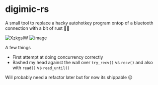 # digimic-rs

A small tool to replace a hacky autohotkey program ontop of a bluetooth connection with a bit of rust 🚀🔥


![XzkgslW](https://github.com/vablings/digimic-rs/assets/47798035/14ee2515-b6e6-43d2-9b1a-2ae4c5152096)
![image](https://github.com/vablings/digimic-rs/assets/47798035/0fcd1576-8d50-4b92-9e5e-909dccd21435)


A few things
- First attempt at doing concurrency correctly
- Bashed my head against the wall over `try_recv()` vs `recv()` and also with `read()` vs `read_until()` 


Will probably need a refactor later but for now its shippable 😒
